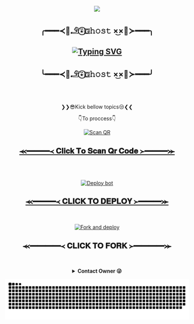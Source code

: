 <p align="center">
<img src="./nexusmedia/Nexus.gif" width="520"/>
<p align="center">
</p>
  
<div align="center">
  
## ╭━━━≺👑𓄂⍣⃝🇬𝚑𝚘𝚜𝚝 ×͜×👑≻━━━╮
  
## [![Typing SVG](https://readme-typing-svg.herokuapp.com?font=Rockstar&duration=5316&pause=1064&color=F70D0C&width=435&lines=WELCOME+TO+THE+ghost;POWERED+BY+TEAM-X_FIRE;CREATED+BY+NEXUS;HOPE+YOU+ENJOY+THE+BOT+;AND+DONT+FORGET+TO+FOLLOW)](https://git.io/typing-svg)
  
## ╰━━━≺👑𓄂⍣⃝🇬𝚑𝚘𝚜𝚝 ×͜×👑≻━━━╯
  
<br>
<div>
<br>

<p align="center">
❯❯😎Kick bellow topics😒❮❮
</p>
<p align="center">
👇To proccess👇
</p>
  
 <div align="center">
  
<a href="https://replit.com/@DEVILL-MASCOT/marin?v=1"><img align="center" src="https://c.tenor.com/gmsbfgRbzuYAAAAC/marin-kitagawa.gif" alt="Scan QR" width="520" />
##   ⪻━━━≺ 𝐂𝐥𝐢𝐜𝐤  𝐓𝐨 𝐒𝐜𝐚𝐧 𝐐𝐫 𝐂𝐨𝐝𝐞  ≻━━━⪼
</a>
<br>
<div> 
<br>

<a href="https://heroku.com/deploy?template=https://github.com/NEXUSAT12/MARIN" target="blank"><img align="center" src="https://c.tenor.com/DO2R1nI7hOcAAAAC/marin-kitagawa.gif" alt="Deploy bot" width="520"/>

##  ⪻━━━≺ 𝐂𝐋𝐈𝐂𝐊  𝐓𝐎 𝐃𝐄𝐏𝐋𝐎𝐘  ≻━━━⪼
</a>
<div>
<br>

<a href="https://github.com/NEXUSAT12/MARIN/fork"><img align="center" src="https://c.tenor.com/Vf6ZPQU3zMoAAAAC/marin-kitagawa-marin.gif" alt="Fork and deploy" width="520" /></a>
##   ⪻━━━━≺ 𝐂𝐋𝐈𝐂𝐊 𝐓𝐎 𝐅𝐎𝐑𝐊  ≻━━━━⪼
<div>
<br>


<!-- 𝐂𝐎𝐍𝐓𝐀𝐂𝐓 𝐎𝐖𝐍𝐄𝐑 -->
<b><details><summary>Contact Owner 😜</summary></b>

## ```Connect With Me```
<p align="center">
<a href="https://wa.me/917798203711"><img src="https://www.svgrepo.com/show/122874/whatsapp.svg" width="100"/>
</p>

</details>

<p align="center">
<img src="https://github.com/Platane/snk/raw/output/github-contribution-grid-snake.svg" alt="nz" width="700"/>
</p>
